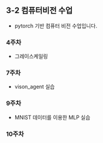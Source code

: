 ## 3-2 컴퓨터비전 수업
- pytorch 기반 컴퓨터 비전 수업입니다. 

### 4주차 
- 그레이스케일링
### 7주차 
- vison_agent 실습 
### 9주차 
- MNIST 데이터를 이용한 MLP 실습
### 10주차 